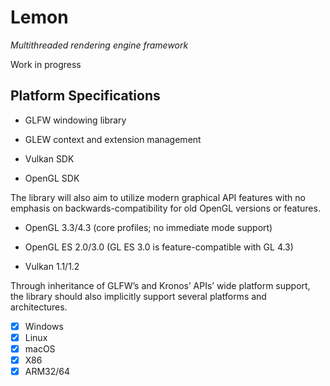 # Lemon
_Multithreaded rendering engine framework_

Work in progress

## Platform Specifications

* GLFW windowing library

* GLEW context and extension management

* Vulkan SDK

* OpenGL SDK

The library will also aim to utilize modern graphical API features with no emphasis on backwards-compatibility for old OpenGL versions or features.

* OpenGL 3.3/4.3 (core profiles; no immediate mode support)

* OpenGL ES 2.0/3.0 (GL ES 3.0 is feature-compatible with GL 4.3)

* Vulkan 1.1/1.2

Through inheritance of GLFW’s and Kronos’ APIs’ wide platform support, the library should also implicitly support several platforms and architectures.

- [x] Windows
- [x] Linux
- [x] macOS
- [x] X86
- [x] ARM32/64
